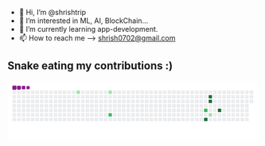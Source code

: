 - 👋 Hi, I’m @shrishtrip
- 👀 I’m interested in ML, AI, BlockChain...
- 🌱 I’m currently learning app-development.
- 📫 How to reach me --> shrish0702@gmail.com

<!---
shrishtrip/shrishtrip is a ✨ special ✨ repository because its `README.md` (this file) appears on your GitHub profile.
You can click the Preview link to take a look at your changes.
- 💞️ I’m looking to collaborate on ...
--->

## Snake eating my contributions :)
![snake gif](https://github.com/shrishtrip/shrishtrip/blob/output/github-contribution-grid-snake.gif)

